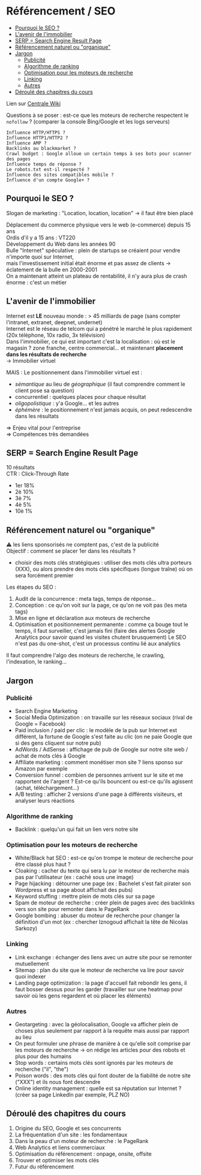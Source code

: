 Référencement / SEO
===================

<!-- MarkdownTOC uri_encoding="false" -->

- [Pourquoi le SEO ?](#pourquoi-le-seo-)
- [L'avenir de l'immobilier](#lavenir-de-limmobilier)
- [SERP = Search Engine Result Page](#serp--search-engine-result-page)
- [Référencement naturel ou "organique"](#référencement-naturel-ou-organique)
- [Jargon](#jargon)
  - [Publicité](#publicité)
  - [Algorithme de ranking](#algorithme-de-ranking)
  - [Optimisation pour les moteurs de recherche](#optimisation-pour-les-moteurs-de-recherche)
  - [Linking](#linking)
  - [Autres](#autres)
- [Déroulé des chapitres du cours](#déroulé-des-chapitres-du-cours)

<!-- /MarkdownTOC -->

Lien sur [Centrale Wiki](https://wiki.centraliens-lille.org/wiki/APP_SEO_/_R%C3%A9f%C3%A9rencement)

Questions à se poser : est-ce que les moteurs de recherche respectent le `nofollow` ? (comparer la console Bing/Google et les logs serveurs)

```
Influence HTTP/HTTPS ?
Influence HTTP1/HTTP2 ?
Influence AMP ?
Backlinks au blackmarket ?
Crawl budget : Google alloue un certain temps à ses bots pour scanner des pages
Influence temps de réponse ?
Le robots.txt est-il respecté ?
Influence des sites compatibles mobile ?
Influence d'un compte Google+ ?
```

## Pourquoi le SEO ?

Slogan de marketing : "Location, location, location" -> il faut être bien placé

Déplacement du commerce physique vers le web (e-commerce) depuis 15 ans  
Ordis d'il y a 15 ans : VT220  
Développement du Web dans les années 90  
Bulle "Internet" spéculative : plein de startups se créaient pour vendre n'importe quoi sur Internet,  
mais l'investissement initial était énorme et pas assez de clients -> éclatement de la bulle en 2000-2001  
On a maintenant atteint un plateau de rentabilité, il n'y aura plus de crash énorme : c'est un métier

## L'avenir de l'immobilier

Internet est **LE** nouveau monde : > 45 milliards de page (sans compter l'intranet, extranet, deepnet, undernet)  
Internet est le réseau de telcom qui a pénétré le marché le plus rapidement (20x téléphone, 10x radio, 3x télévision)  
Dans l'immobilier, ce qui est important c'est la localisation : où est le magasin ? zone franche, centre commercial... et maintenant **placement dans les résultats de recherche**  
-> Immobilier virtuel

MAIS :
Le positionnement dans l'immobilier virtuel est :
  - *sémantique* au lieu de *géographique* (il faut comprendre comment le client pose sa question)
  - concurrentiel : quelques places pour chaque résultat
  - *oligopolistique* : y'a Google... et les autres
  - *éphémère* : le positionnement n'est jamais acquis, on peut redescendre dans les résultats

=> Enjeu vital pour l'entreprise  
=> Compétences très demandées

## SERP = Search Engine Result Page

10 résultats  
CTR : Click-Through Rate
  * 1er 18%
  * 2è 10%
  * 3è 7%
  * 4è 5%
  * 10è 1%

## Référencement naturel ou "organique"

:warning: les liens sponsorisés ne comptent pas, c'est de la publicité  
Objectif : comment se placer 1er dans les résultats ?  
  - choisir des mots clés stratégiques : utiliser des mots clés ultra porteurs (XXX), ou alors prendre des mots clés spécifiques (longue traîne) où on sera forcément premier

Les étapes du SEO :
  1. Audit de la concurrence : meta tags, temps de réponse...
  2. Conception : ce qu'on voit sur la page, ce qu'on ne voit pas (les meta tags)
  3. Mise en ligne et déclaration aux moteurs de recherche
  4. Optimisation et positionnement permanente : comme ça bouge tout le temps, il faut surveiller, c'est jamais fini (faire des alertes Google Analytics pour savoir quand les visites chutent brusquement)
Le SEO n'est pas du one-shot, c'est un processus continu lié aux analytics

Il faut comprendre l'algo des moteurs de recherche, le crawling, l'indexation, le ranking...

## Jargon

### Publicité
  - Search Engine Marketing
  - Social Media Optimization : on travaille sur les réseaux sociaux (rival de Google = Facebook)
  - Paid inclusion / paid per clic : le modèle de la pub sur Internet est différent, la fortune de Google s'est faite au clic (on ne paie Google que si des gens cliquent sur notre pub)
  - AdWords / AdSense : affichage de pub de Google sur notre site web / achat de mots clés à Google
  - Affiliate marketing : comment monétiser mon site ? liens sponso sur Amazon par exemple
  - Conversion funnel : combien de personnes arrivent sur le site et me rapportent de l'argent ? Est-ce qu'ils bouncent ou est-ce qu'ils agissent (achat, téléchargement...)
  - A/B testing : afficher 2 versions d'une page à différents visiteurs, et analyser leurs réactions

### Algorithme de ranking

  - Backlink : quelqu'un qui fait un lien vers notre site

### Optimisation pour les moteurs de recherche

  - White/Black hat SEO : est-ce qu'on trompe le moteur de recherche pour être classé plus haut ?
  - Cloaking : cacher du texte qui sera lu par le moteur de recherche mais pas par l'utilisateur (ex : caché sous une image)
  - Page hijacking : détourner une page (ex : Bachelet s'est fait pirater son Wordpress et sa page about affichait des pubs)
  - Keyword stuffing : mettre plein de mots clés sur sa page
  - Spam de moteur de recherche : créer plein de pages avec des backlinks vers son site pour remonter dans le PageRank
  - Google bombing : abuser du moteur de recherche pour changer la définition d'un mot (ex : chercher Iznogoud affichait la tête de Nicolas Sarkozy)

### Linking

  - Link exchange : échanger des liens avec un autre site pour se remonter mutuellement
  - Sitemap : plan du site que le moteur de recherche va lire pour savoir quoi indexer
  - Landing page optimization : la page d'accueil fait rebondir les gens, il faut bosser dessus pour les garder (travailler sur une heatmap pour savoir où les gens regardent et où placer les éléments)

### Autres

  - Geotargeting : avec la géolocalisation, Google va afficher plein de choses plus seulement par rapport à la requête mais aussi par rapport au lieu
  - On peut formuler une phrase de manière à ce qu'elle soit comprise par les moteurs de recherche -> on rédige les articles pour des robots et plus pour des humains
  - Stop words : certains mots clés sont ignorés par les moteurs de recherche ("il", "the")
  - Poison words : des mots clés qui font douter de la fiabilité de notre site ("XXX") et ils nous font descendre
  - Online identity management : quelle est sa réputation sur Internet ? (créer sa page LinkedIn par exemple, PLZ NO)

## Déroulé des chapitres du cours

  1. Origine du SEO, Google et ses concurrents
  2. La fréquentation d'un site : les fondamentaux
  3. Dans la peau d'un moteur de recherche : le PageRank
  4. Web Analytics et liens commerciaux
  5. Optimisation du référencement : onpage, onsite, offsite
  6. Trouver et optimiser les mots clés
  7. Futur du référencement
